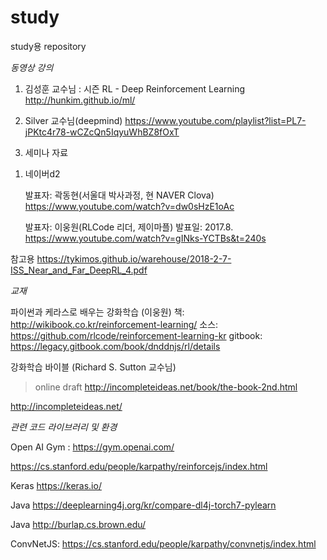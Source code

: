 # study
study용 repository

*동영상 강의*
1. 김성훈 교수님 : 시즌 RL - Deep Reinforcement Learning
http://hunkim.github.io/ml/

2. Silver 교수님(deepmind)
https://www.youtube.com/playlist?list=PL7-jPKtc4r78-wCZcQn5IqyuWhBZ8fOxT


3. 세미나 자료

 1) 네이버d2
 
    발표자: 곽동현(서울대 박사과정, 현 NAVER Clova)
    https://www.youtube.com/watch?v=dw0sHzE1oAc 
    
    발표자: 이웅원(RLCode 리더, 제이마플) 발표일: 2017.8.
    https://www.youtube.com/watch?v=gINks-YCTBs&t=240s


참고용
https://tykimos.github.io/warehouse/2018-2-7-ISS_Near_and_Far_DeepRL_4.pdf


*교재*

파이썬과 케라스로 배우는 강화학습 (이웅원)
책: http://wikibook.co.kr/reinforcement-learning/
소스: https://github.com/rlcode/reinforcement-learning-kr
gitbook: https://legacy.gitbook.com/book/dnddnjs/rl/details


강화학습 바이블 (Richard S. Sutton 교수님)
> online draft 
http://incompleteideas.net/book/the-book-2nd.html

http://incompleteideas.net/



*관련 코드 라이브러리 및 환경*

Open AI Gym : https://gym.openai.com/

https://cs.stanford.edu/people/karpathy/reinforcejs/index.html

Keras https://keras.io/

Java https://deeplearning4j.org/kr/compare-dl4j-torch7-pylearn

Java  http://burlap.cs.brown.edu/

ConvNetJS: https://cs.stanford.edu/people/karpathy/convnetjs/index.html



